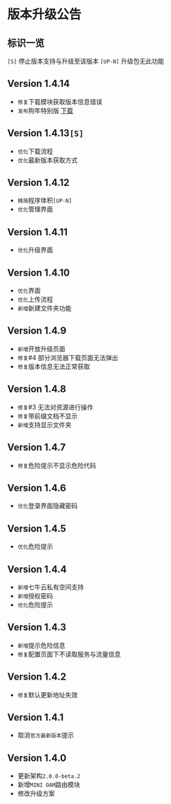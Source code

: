 # 版本升级公告
## 标识一览
`[S]` 停止版本支持与升级至该版本
`[UP-N]` 升级包无此功能

## Version 1.4.14
- `修复`下载模块获取版本信息错误
- `发布`狗年特别版 [下载](https://github.com/jokin1999/PrivacyCloud/releases/download/1.4.14/Year_of_the_Dog_special_version-1.4.14.zip)

## Version 1.4.13`[S]`
- `优化`下载流程
- `优化`最新版本获取方式

## Version 1.4.12
- `精简`程序体积`[UP-N]`
- `优化`管理界面

## Version 1.4.11
- `优化`升级界面

## Version 1.4.10
- `优化`界面
- `优化`上传流程
- `新增`新建文件夹功能
## Version 1.4.9
- `新增`开放升级页面
- `修复`#4 部分浏览器下载页面无法弹出
- `修复`版本信息无法正常获取

## Version 1.4.8
- `修复`#3 无法对资源进行操作
- `修复`带前缀文档不显示
- `新增`支持显示文件夹

## Version 1.4.7
- `修复`危险提示不显示危险代码

## Version 1.4.6
- `优化`登录界面隐藏密码

## Version 1.4.5
- `优化`危险提示

## Version 1.4.4
- `新增`七牛云私有空间支持
- `新增`授权密码
- `优化`危险提示

## Version 1.4.3
- `新增`提示危险信息
- `修复`配置页面下不读取服务与流量信息

## Version 1.4.2
- `修复`默认更新地址失效

## Version 1.4.1
- 取消`官方最新版本`提示

## Version 1.4.0
- 更新架构`2.0.0-beta.2`
- 新增`MINI OAM`路由模块
- 修改升级方案
